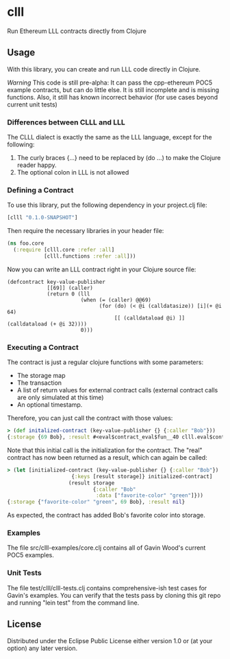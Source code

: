 # clll

Run Ethereum LLL contracts directly from Clojure

## Usage

With this library, you can create and run LLL code directly in Clojure. 

*Warning* This code is still pre-alpha: It can pass the cpp-ethereum POC5 example contracts, but can do little else. It is still incomplete and is missing functions. Also, it still has known incorrect behavior (for use cases beyond current unit tests)

### Differences between CLLL and LLL

The CLLL dialect is exactly the same as the LLL language, except for the following:

1. The curly braces {...} need to be replaced by (do ...) to make the Clojure reader happy.
2. The optional colon in LLL is not allowed

### Defining a Contract

To use this library, put the following dependency in your project.clj file:

```Clojure
[clll "0.1.0-SNAPSHOT"]
```

Then require the necessary libraries in your header file:

```Clojure
(ns foo.core
  (:require [clll.core :refer :all]
            [clll.functions :refer :all]))

```

Now you can write an LLL contract right in your Clojure source file:

```
(defcontract key-value-publisher
             [[69]] (caller)
             (return 0 (lll
                        (when (= (caller) @@69)
                              (for (do) (< @i (calldatasize)) [i](+ @i 64)
                                   [[ (calldataload @i) ]] (calldataload (+ @i 32))))
                        0)))
```

### Executing a Contract

The contract is just a regular clojure functions with some parameters:

* The storage map
* The transaction
* A list of return values for external contract calls (external contract calls are only simulated at this time) 
* An optional timestamp. 

Therefore, you can just call the contract with those values:

```Clojure
> (def initalized-contract (key-value-publisher {} {:caller "Bob"}))
{:storage {69 Bob}, :result #<eval$contract_eval$fun__40 clll.eval$contract_eval$fun__40@464b6>}
```

Note that this initial call is the initialization for the contract. The "real" contract has now been returned as a result, which can again be called:

```Clojure
> (let [initialized-contract (key-value-publisher {} {:caller "Bob"})
                     {:keys [result storage]} initialized-contract]
                    (result storage 
                            {:caller "Bob"
                             :data ["favorite-color" "green"]}))
{:storage {"favorite-color" "green", 69 Bob}, :result nil}
```

As expected, the contract has added Bob's favorite color into storage.

### Examples

The file src/clll-examples/core.clj contains all of Gavin Wood's current POC5 examples.

### Unit Tests

The file test/clll/clll-tests.clj contains comprehensive-ish test cases for Gavin's examples. You can verify that the tests pass by cloning this git repo and running "lein test" from the command line.

## License

Distributed under the Eclipse Public License either version 1.0 or (at
your option) any later version.
